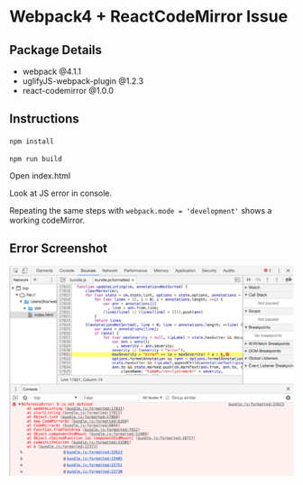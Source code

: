 # Webpack4 + ReactCodeMirror Issue

## Package Details
- webpack @4.1.1
- uglifyJS-webpack-plugin @1.2.3
- react-codemirror @1.0.0

## Instructions
`npm install`

`npm run build`

Open index.html

Look at JS error in console.

Repeating the same steps with `webpack.mode = 'development'` shows a working codeMirror.

## Error Screenshot
![](https://raw.githubusercontent.com/jamesopti/uglifyjs-webpack-issue/master/codemirror_error.png)

